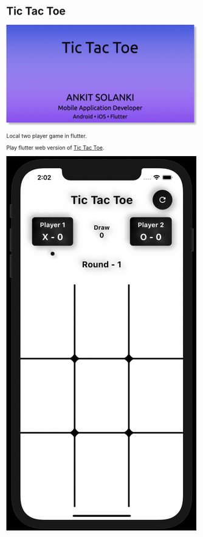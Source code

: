 # Tic Tac Toe

![Flutter Tic Tac Toe](tictactoe.png)

Local two player game in flutter.

Play flutter web version of [Tic Tac Toe](https://flutter-tictactoe.netlify.app).

![Flutter Tic Tac Toe](tictactoe.gif)
